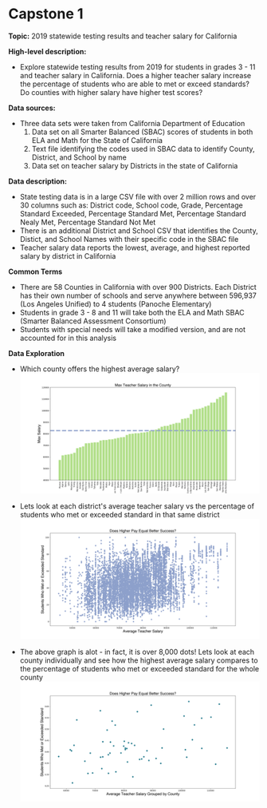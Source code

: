 # Capstone 1

**Topic:** 
2019 statewide testing results and teacher salary for California

**High-level description:** 
- Explore statewide testing results from 2019 for students in grades 3 - 11 and teacher salary in California. Does a higher teacher salary increase the percentage of students who are able to met or exceed standards? Do counties with higher salary have higher test scores?

**Data sources:** 
- Three data sets were taken from California Department of Education
    1. Data set on all Smarter Balanced (SBAC) scores of students in both ELA and Math for the State of California
    2. Text file identifying the codes used in SBAC data to identify County, District, and School by name
    3. Data set on teacher salary by Districts in the state of California

**Data description:** 
- State testing data is in a large CSV file with over 2 million rows and over 30 columns such as: District code, School code, Grade, Percentage Standard Exceeded, Percentage Standard Met, Percentage Standard Nealy Met, Percentage Standard Not Met
- There is an additional District and School CSV that identifies the County, Distict, and School Names with their specific code in the SBAC file
- Teacher salary data reports the lowest, average, and highest reported salary by district in California

**Common Terms**
- There are 58 Counties in California with over 900 Districts. Each District has their own number of schools and serve anywhere between 596,937 (Los Angeles Unified) to 4 students (Panoche Elementary)
- Students in grade 3 - 8 and 11 will take both the ELA and Math SBAC (Smarter Balanced Assessment Consortium)
- Students with special needs will take a modified version, and are not accounted for in this analysis

**Data Exploration**
- Which county offers the highest average salary?
![title](images/salary_bycounty.png)

- Lets look at each district's average teacher salary vs the percentage of students who met or exceeded standard in that same district
![title](images/scatterpay_met.png)

- The above graph is alot - in fact, it is over 8,000 dots! Lets look at each county individually and see how the highest average salary compares to the percentage of students who met or exceeded standard for the whole county
![title](images/scatterpaybycounty.png)